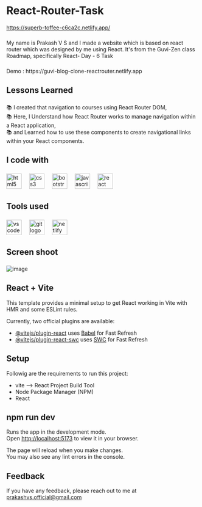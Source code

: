 # React-Router-Task
https://superb-toffee-c6ca2c.netlify.app/

###

<p align="left">My name is Prakash V S and I made a website which is based on react router which was designed by me using React. It's from the Guvi-Zen class Roadmap, specifically React- Day - 6 Task</p>

###

 <p align="1eft">Demo : https://guvi-blog-clone-reactrouter.netlify.app</p> 

###

<h2 align="left">Lessons Learned</h2>

###

<p align="left">
      📚 I created that navigation to courses using React Router DOM,
  <br>📚 Here, I Understand how React Router works to manage navigation within a React application,
  <br>📚 and Learned how to use these components to create navigational links within your React components.
  </p>

###

<h2 align="left">I code with</h2>

###

<div align="left">
  <img src="https://cdn.jsdelivr.net/gh/devicons/devicon/icons/html5/html5-original.svg" height="40" alt="html5 logo"  />
  <img width="12" />
  <img src="https://cdn.jsdelivr.net/gh/devicons/devicon/icons/css3/css3-original.svg" height="40" alt="css3 logo"  />
  <img width="12" />
  <img src="https://cdn.jsdelivr.net/gh/devicons/devicon/icons/bootstrap/bootstrap-original.svg" height="40" alt="bootstrap logo"  />
  <img width="12" />
  <img src="https://cdn.jsdelivr.net/gh/devicons/devicon/icons/javascript/javascript-original.svg" height="40" alt="javascript logo"  />
  <img width="12" />
  <img src="https://skillicons.dev/icons?i=react" height="40" alt="react logo"  />
</div>

###

<h2 align="left">Tools used</h2>

###

<div align="left">
  <img src="https://cdn.simpleicons.org/visualstudiocode/007ACC" height="40" alt="vscode logo"  />
  <img width="12" />
  <img src="https://cdn.simpleicons.org/git/F05032" height="40" alt="git logo"  />
  <img width="12" />
  <img src="https://cdn.simpleicons.org/netlify/00C7B7" height="40" alt="netlify logo"  />
</div>

###

<h2 align="left">Screen shoot</h2>

###

![image](https://github.com/Prakash-V-S/Guvi-Blog-Clone-ReactRouter/assets/141955456/93d9cfac-274b-4b87-bf82-9ad09e9ed480)


## React + Vite

This template provides a minimal setup to get React working in Vite with HMR and some ESLint rules.

Currently, two official plugins are available:

- [@vitejs/plugin-react](https://github.com/vitejs/vite-plugin-react/blob/main/packages/plugin-react/README.md) uses [Babel](https://babeljs.io/) for Fast Refresh
- [@vitejs/plugin-react-swc](https://github.com/vitejs/vite-plugin-react-swc) uses [SWC](https://swc.rs/) for Fast Refresh


## Setup

Followig are the requirements to run this project:
- vite --> React Project Build Tool
- Node Package Manager (NPM)
- React

## npm run dev

Runs the app in the development mode.\
Open [http://localhost:5173](http://localhost:5173) to view it in your browser.

The page will reload when you make changes.\
You may also see any lint errors in the console.

## Feedback

If you have any feedback, please reach out to me at prakashvs.official@gmail.com

